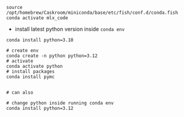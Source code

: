 ```
source /opt/homebrew/Caskroom/miniconda/base/etc/fish/conf.d/conda.fish
conda activate mlx_code
```

- install latest python version inside `conda env`
```
conda install python=3.10
```

```
# create env
conda create -n python python=3.12
# activate
conda activate python
# install packages
conda install pymc


# can also

# change python inside running conda env
conda install python=3.12
```